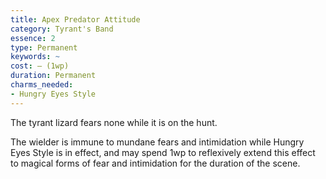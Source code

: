 ```yaml
---
title: Apex Predator Attitude
category: Tyrant's Band
essence: 2
type: Permanent
keywords: ~
cost: — (1wp)
duration: Permanent
charms_needed:
- Hungry Eyes Style
---
```


The tyrant lizard fears none while it is on the hunt.

The wielder is immune to mundane fears and intimidation while Hungry Eyes Style is in effect, and may spend 1wp to reflexively extend this effect to magical forms of fear and intimidation for the duration of the scene.
